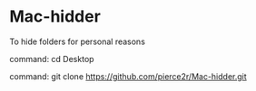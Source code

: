 # Mac-hidder
To hide folders for personal reasons


command: cd Desktop

command: git clone https://github.com/pierce2r/Mac-hidder.git
